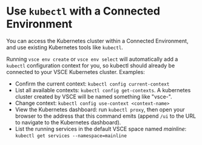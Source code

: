 # Use `kubectl` with a Connected Environment

You can access the Kubernetes cluster within a Connected Environment, and use existing Kubernetes tools like `kubectl`.

Running `vsce env create` or `vsce env select` will automatically add a `kubectl` configuration context for you, so kubectl should already be connected to your VSCE Kubernetes cluster. Examples:
- Confirm the current context: `kubectl config current-context`
- List all available contexts: `kubectl config get-contexts`. A kubernetes cluster created by VSCE will be named something like "vsce-<guid>".
- Change context: `kubectl config use-context <context-name>`
- View the Kubernetes dashboard: run `kubectl proxy`, then open your browser to the address that this command emits (append `/ui` to the URL to navigate to the Kubernetes dashboard).
- List the running services in the default VSCE space named *mainline*: `kubectl get services --namespace=mainline`

